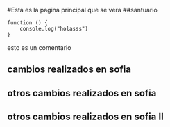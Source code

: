 
#Esta es la pagina principal que se vera
##santuario

```
function () {
    console.log("holasss")
}
```
esto es un comentario
## cambios realizados en sofia
## otros cambios realizados en sofia
## otros cambios realizados en sofia II

